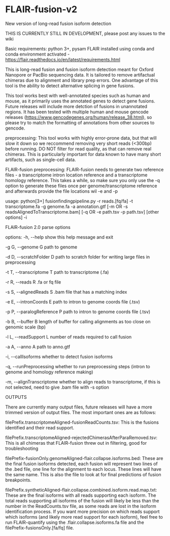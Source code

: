# FLAIR-fusion-v2
New version of long-read fusion isoform detection

THIS IS CURRENTLY STILL IN DEVELOPMENT, please post any issues to the wiki

Basic requirements: python 3+, pysam
FLAIR installed using conda and conda environment activated - https://flair.readthedocs.io/en/latest/requirements.html

This is long-read fusion and fusion isoform detection meant for Oxford Nanopore or PacBio sequencing data. It is tailored to remove artifactual chimeras due to alignment and library prep errors.
One advantage of this tool is the ability to detect alternative splicing in gene fusions.

This tool works best with well-annotated species such as human and mouse, as it primarily uses the annotated genes to detect gene fusions. Future releases will include more detction of fusions in unannotated regions.
It has been tested with multiple human and mouse gencode releases (https://www.gencodegenes.org/human/release_38.html), so please try to match the formatting of annotations from other sources to gencode.

preprocessing: This tool works with highly error-prone data, but that will slow it down so we reccommend removing very short reads (<300bp) before running. DO NOT filter for read quality, as that can remove real chimeras. This is particularly important for data known to have many short artifacts, such as single-cell data.

FLAIR-fusion preprocessing: FLAIR-fusion needs to generate two reference files - a transcriptome intron location reference and a transcriptome homology reference. This takes a while, so make sure you only use the -q option to generate these files once per genome/transcriptome reference and afterwards provide the file locations wil -e and -p

usage: python[3+] fusionfindingpipeline.py -r reads.[fq/fa] -t transcriptome.fa -g genome.fa -a annotation.gtf [-m OR -s readsAlignedToTranscriptome.bam] [-q OR -e path.tsv -p path.tsv] [other options] -i

FLAIR-fusion 2.0 parse options

options:
  -h, --help            show this help message and exit
  
  -g G, --genome G      path to genome
  
  -d D, --scratchFolder D
                        path to scratch folder for writing large files in preprocessing
                        
  -t T, --transcriptome T
                        path to transcriptome (.fa)
                        
  -r R, --reads R       .fa or fq file
  
  -s S, --alignedReads S
                        .bam file that has a matching index
                        
  -e E, --intronCoords E
                        path to intron to genome coords file (.tsv)
                        
  -p P, --paralogReference P
                        path to intron to genome coords file (.tsv)
                        
  -b B, --buffer B      length of buffer for calling alignments as too close on genomic scale (bp)
  
  -l L, --readSupport L
                        number of reads required to call fusion
                        
  -a A, --anno A        path to anno.gtf
  
  -i, --callIsoforms    whether to detect fusion isoforms
  
  -q, --runPreprocessing
                        whether to run preprocessing steps (intron to genome and homology reference making)
                        
  -m, --alignTranscriptome
                        whether to align reads to transcriptome, if this is not selected, need to give .bam file with -s option



OUTPUTS

There are currently many output files, future releases will have a more trimmed version of output files. The most important ones are as follows:

filePrefix.transcriptomeAligned-fusionReadCounts.tsv: This is the fusions identified and their read support.

filePrefix.transcriptomeAligned-rejectedChimerasAfterParaRemoved.tsv: This is all chimeras that FLAIR-fusion threw out in filtering, good for troubleshooting

filePrefix-fusionOnly.genomeAligned-flair.collapse.isoforms.bed: These are the final fusion isoforms detected, each fusion will represent two lines of the .bed file, one line for the alignment to each locus. These lines will have the same name. This is also the file to look at for final predictions of fusion breakpoints.

filePrefix.syntheticAligned-flair.collapse.combined.isoform.read.map.txt: These are the final isoforms with all reads supporting each isoform. The total reads supporting all isoforms of the fusion will likely be less than the number in the ReadCounts.tsv file, as some reads are lost in the isoform identification process. If you want more precision on which reads support which isoforms (and likely more read support for each isoform), feel free to run FLAIR-quantify using the .flair.collapse.isoforms.fa file and the filePrefix-fusionsOnly.[fa/fq] file.
